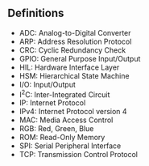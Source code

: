 ## Definitions
- ADC: Analog-to-Digital Converter
- ARP: Address Resolution Protocol
- CRC: Cyclic Redundancy Check
- GPIO: General Purpose Input/Output
- HIL: Hardware Interface Layer
- HSM: Hierarchical State Machine
- I/O: Input/Output
- I<sup>2</sup>C: Inter-Integrated Circuit
- IP: Internet Protocol
- IPv4: Internet Protocol version 4
- MAC: Media Access Control
- RGB: Red, Green, Blue
- ROM: Read-Only Memory
- SPI: Serial Peripheral Interface
- TCP: Transmission Control Protocol
